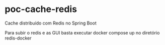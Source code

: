# poc-cache-redis
Cache distribuído com Redis no Spring Boot

Para subir o redis e as GUI basta executar docker compose up no diretório  redis-docker
